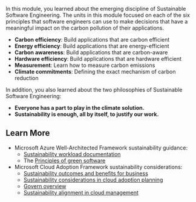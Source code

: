 In this module, you learned about the emerging discipline of Sustainable Software Engineering. The units in this module focused on each of the six principles that software engineers can use to make decisions that have a meaningful impact on the carbon pollution of their applications.

- **Carbon efficiency**: Build applications that are carbon efficient
- **Energy efficiency**: Build applications that are energy-efficient
- **Carbon awareness**: Build applications that are carbon-aware
- **Hardware efficiency**: Build applications that are hardware efficient
- **Measurement**: Learn how to measure carbon emissions
- **Climate commitments**: Defining the exact mechanism of carbon reduction

In addition, you also learned about the two philosophies of Sustainable Software Engineering:

- **Everyone has a part to play in the climate solution.**
- **Sustainability is enough, all by itself, to justify our work.**

## Learn More

- Microsoft Azure Well-Architected Framework sustainability guidance:
  - [Sustainability workload documentation](/azure/well-architected/sustainability/)
  - The [Principles of green software](/azure/well-architected/sustainability/sustainability-design-principles#principles-of-green-software)
- Microsoft Cloud Adoption Framework sustainability considerations:
  - [Sustainability outcomes and benefits for business](/azure/cloud-adoption-framework/strategy/business-outcomes/sustainability)
  - [Sustainability considerations in cloud adoption planning](/azure/cloud-adoption-framework/plan/plan-sustainability)
  - [Govern overview](/azure/cloud-adoption-framework/govern/)
  - [Sustainability alignment in cloud management](/azure/cloud-adoption-framework/manage/considerations/sustainability)
